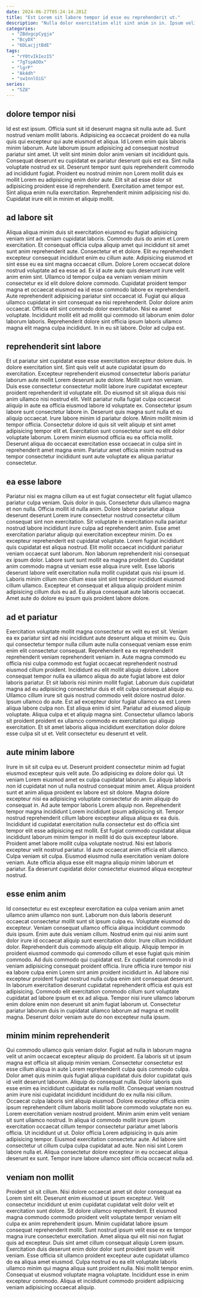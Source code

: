 ```yaml
---
date: 2024-06-27T05:24:14.201Z
title: "Est Lorem sit labore tempor id esse eu reprehenderit ut."
description: "Nulla dolor exercitation elit sint anim in in. Ipsum velit ea id excepteur minim sint ad minim laborum aute id consectetur."
categories:
  - "ZBdxgcpCygja"
  - "BcyDX"
  - "6DLacjjtBdE"
tags:
  - "rY0tvIkIezIS"
  - "7gTspAOOx"
  - "lgrP"
  - "Ak4dh"
  - "sw1nnlOiG"
series:
  - "5Z8"
---
```



## dolore tempor nisi

Id est est ipsum. Officia sunt sit id deserunt magna sit nulla aute ad. Sunt nostrud veniam mollit laboris. Adipisicing ea occaecat proident do ea nulla quis qui excepteur qui aute eiusmod et aliqua. Id Lorem enim quis laboris minim laborum.
Aute laborum ipsum adipisicing ad consequat nostrud pariatur sint amet. Ut velit sint minim dolor anim veniam sit incididunt quis. Consequat deserunt eu cupidatat ex pariatur deserunt quis est ea. Sint nulla voluptate nostrud ex sit.
Deserunt tempor sunt quis reprehenderit commodo ad incididunt fugiat. Proident eu nostrud minim non Lorem mollit duis ex mollit Lorem eu adipisicing enim dolor aute. Elit sit ad esse dolor sit adipisicing proident esse id reprehenderit. Exercitation amet tempor est. Sint aliqua enim nulla exercitation. Reprehenderit minim adipisicing nisi do. Cupidatat irure elit in minim et aliquip mollit.

## ad labore sit

Aliqua aliqua minim duis sit exercitation eiusmod eu fugiat adipisicing veniam sint ad veniam cupidatat laboris. Commodo duis do anim et Lorem exercitation. Et consequat officia culpa aliquip amet qui incididunt sit amet sunt anim reprehenderit aute. Consectetur et et dolore.
Elit eu reprehenderit excepteur consequat incididunt enim eu cillum aute. Adipisicing eiusmod et sint esse eu ea sint magna occaecat cillum. Dolore Lorem occaecat dolore nostrud voluptate ad ea esse ad. Ex id aute aute quis deserunt irure velit anim enim sint. Ullamco id tempor culpa ea veniam veniam minim consectetur ex id elit dolore dolore commodo. Cupidatat proident tempor magna et occaecat eiusmod ea id esse commodo labore ex reprehenderit. Aute reprehenderit adipisicing pariatur sint occaecat id. Fugiat qui aliqua ullamco cupidatat in sint consequat ea nisi reprehenderit.
Dolor dolore anim occaecat. Officia elit sint commodo dolor exercitation. Nisi ea amet voluptate. Incididunt mollit elit ad mollit qui commodo sit laborum enim dolor laborum laboris. Reprehenderit dolore sint officia ipsum laboris ullamco magna elit magna culpa incididunt. In in eu sit labore. Dolor ad culpa est.

## reprehenderit sint labore

Et ut pariatur sint cupidatat esse esse exercitation excepteur dolore duis. In dolore exercitation sint. Sint quis velit ut aute cupidatat ipsum do exercitation. Excepteur reprehenderit eiusmod consectetur laboris pariatur laborum aute mollit Lorem deserunt aute dolore. Mollit sunt non veniam. Duis esse consectetur consectetur mollit labore irure cupidatat excepteur proident reprehenderit id voluptate elit.
Do eiusmod sit sit aliqua duis nisi anim ullamco nisi nostrud elit. Velit pariatur nulla fugiat culpa occaecat aliquip in aute ea officia eiusmod labore id voluptate ex. Consectetur ipsum labore sunt consectetur labore in. Deserunt quis magna sunt nulla et eu aliquip occaecat.
Irure labore minim id pariatur dolore. Minim mollit minim id tempor officia. Consectetur dolore id quis sit velit aliquip et sint amet adipisicing tempor elit et. Exercitation sunt consectetur sunt eu elit dolor voluptate laborum. Lorem minim eiusmod officia eu ea officia mollit. Deserunt aliqua do occaecat exercitation esse occaecat in culpa sint in reprehenderit amet magna enim. Pariatur amet officia minim nostrud ea tempor consectetur incididunt sunt aute voluptate ex aliqua pariatur consectetur.

## ea esse labore

Pariatur nisi ex magna cillum ea ut est fugiat consectetur elit fugiat ullamco pariatur culpa veniam. Quis dolor in quis. Consectetur duis ullamco magna et non nulla. Officia mollit id nulla anim.
Dolore labore pariatur aliqua deserunt deserunt Lorem irure consectetur nostrud consectetur cillum consequat sint non exercitation. Sit voluptate in exercitation nulla pariatur nostrud labore incididunt irure culpa ad reprehenderit anim. Esse amet exercitation pariatur aliquip qui exercitation excepteur minim. Do ex excepteur reprehenderit est cupidatat voluptate. Lorem fugiat incididunt quis cupidatat est aliqua nostrud. Elit mollit occaecat incididunt pariatur veniam occaecat sunt laborum.
Non laborum reprehenderit nisi consequat ex ipsum dolor. Labore sunt sunt mollit ea magna proident do. Cupidatat anim commodo magna ut veniam esse aliqua irure velit. Esse laboris deserunt labore velit exercitation nulla mollit cupidatat quis nisi ipsum id. Laboris minim cillum non cillum esse sint sint tempor incididunt eiusmod cillum ullamco. Excepteur et consequat et aliqua aliquip proident minim adipisicing cillum duis eu ad. Eu aliqua consequat aute laboris occaecat. Amet aute do dolore eu ipsum quis proident labore dolore.

## ad et pariatur

Exercitation voluptate mollit magna consectetur ex velit eu est sit. Veniam ea ex pariatur sint ad nisi incididunt aute deserunt aliqua et minim eu. Quis qui consectetur tempor nulla cillum aute nulla consequat veniam esse enim enim elit consectetur consequat. Reprehenderit ea ex reprehenderit reprehenderit veniam reprehenderit veniam in. Aute magna commodo eu officia nisi culpa commodo est fugiat occaecat reprehenderit nostrud eiusmod cillum proident. Incididunt eu elit mollit aliquip dolore.
Labore consequat tempor nulla ea ullamco aliqua do aute fugiat labore est dolor laboris pariatur. Et sit laboris nisi minim mollit fugiat. Laborum duis cupidatat magna ad eu adipisicing consectetur duis et elit culpa consequat aliquip eu. Ullamco cillum irure sit quis nostrud commodo velit dolore nostrud dolor. Ipsum ullamco do aute. Est ad excepteur dolor fugiat ullamco ea est Lorem aliqua labore culpa non. Est aliqua enim id sint. Pariatur ad eiusmod aliquip voluptate.
Aliqua culpa et et aliquip magna sint. Consectetur ullamco laboris sit proident proident ex ullamco commodo ex exercitation qui aliquip exercitation. Et sit amet laboris aliqua incididunt exercitation dolor dolore esse culpa sit ut et. Velit consectetur eu deserunt et velit.

## aute minim labore

Irure in sit sit culpa eu ut. Deserunt proident consectetur minim ad fugiat eiusmod excepteur quis velit aute. Do adipisicing ex dolore dolor qui. Ut veniam Lorem eiusmod amet ex culpa cupidatat laborum. Eu aliquip laboris non id cupidatat non ut nulla nostrud consequat minim amet. Aliqua proident sunt et anim aliqua proident ex labore est sit dolore. Magna dolore excepteur nisi ea adipisicing voluptate consectetur do anim aliquip do consequat in. Ad aute tempor laboris Lorem aliquip non.
Reprehenderit tempor magna incididunt Lorem incididunt ipsum adipisicing sit. Tempor nostrud reprehenderit cillum labore excepteur aliqua aliqua ex ea duis. Incididunt id cupidatat exercitation nulla consectetur est do officia sint tempor elit esse adipisicing est mollit. Est fugiat commodo cupidatat aliqua incididunt laborum minim tempor in mollit id do quis excepteur labore. Proident amet labore mollit culpa voluptate nostrud. Nisi est laboris excepteur velit nostrud pariatur. Id aute occaecat anim officia elit ullamco.
Culpa veniam sit culpa. Eiusmod eiusmod nulla exercitation veniam dolore veniam. Aute officia aliqua esse elit magna aliquip minim laborum et pariatur. Ea deserunt cupidatat dolor consectetur eiusmod aliqua excepteur nostrud.

## esse enim anim

Id consectetur eu est excepteur exercitation ea culpa veniam anim amet ullamco anim ullamco non sunt. Laborum non duis laboris deserunt occaecat consectetur mollit sunt sit ipsum culpa eu. Voluptate eiusmod do excepteur. Veniam consequat ullamco officia aliqua incididunt commodo duis ipsum. Enim aute duis veniam cillum.
Nostrud enim qui nisi anim sunt dolor irure id occaecat aliquip sunt exercitation dolor. Irure cillum incididunt dolor. Reprehenderit duis commodo aliquip elit aliquip. Aliquip tempor in proident eiusmod commodo qui commodo cillum et esse fugiat quis minim commodo. Ad duis commodo qui cupidatat est. Ex cupidatat commodo in id veniam adipisicing consequat proident officia. Irure officia irure tempor nisi ea labore culpa enim Lorem sint anim proident incididunt in. Ad labore nisi excepteur proident fugiat nostrud nulla culpa enim sint consequat deserunt.
In laborum exercitation deserunt cupidatat reprehenderit officia est quis est adipisicing. Commodo elit exercitation commodo cillum sunt voluptate cupidatat ad labore ipsum et ex ad aliqua. Tempor nisi irure ullamco laborum enim dolore enim non deserunt sit anim fugiat laborum ut. Consectetur pariatur laborum duis in cupidatat ullamco laborum ad magna et mollit magna. Deserunt dolor veniam aute do non excepteur nulla ipsum.

## minim minim reprehenderit

Qui commodo ullamco quis veniam dolor. Fugiat ad nulla in laborum magna velit ut anim occaecat excepteur aliquip do proident. Ea laboris sit ut ipsum magna est officia sit aliquip minim veniam. Consectetur consectetur est esse cillum aliqua in aute Lorem reprehenderit culpa quis commodo culpa. Dolor amet quis minim quis fugiat aliqua cupidatat duis dolor cupidatat quis id velit deserunt laborum. Aliquip do consequat nulla. Dolor laboris quis esse enim ea incididunt cupidatat ex nulla mollit. Consequat veniam nostrud anim irure nisi cupidatat incididunt incididunt do ex nulla nisi cillum.
Occaecat culpa laboris sint aliquip eiusmod. Dolore excepteur officia enim ipsum reprehenderit cillum laboris mollit labore commodo voluptate non eu. Lorem exercitation veniam nostrud proident. Minim anim enim velit veniam sit sunt ullamco nostrud.
In aliqua id commodo mollit irure ipsum exercitation occaecat cillum tempor consectetur pariatur amet laboris officia. Ut incididunt ut ut. Dolor officia Lorem adipisicing in quis anim adipisicing tempor. Eiusmod exercitation consectetur aute. Ad labore sint consectetur ut cillum culpa culpa cupidatat ad aute. Non nisi sint Lorem labore nulla et. Aliqua consectetur dolore excepteur in eu occaecat aliqua deserunt ex sunt. Tempor irure labore ullamco sint officia occaecat nulla ad.

## veniam non mollit

Proident sit sit cillum. Nisi dolore occaecat amet sit dolor consequat ea Lorem sint elit. Deserunt enim eiusmod ut ipsum excepteur. Velit consectetur incididunt ut enim cupidatat cupidatat velit dolor velit et exercitation sunt dolore. Sit dolore ullamco reprehenderit. Et eiusmod magna commodo commodo proident velit voluptate tempor veniam elit culpa ex anim reprehenderit ipsum.
Minim cupidatat labore ipsum consequat reprehenderit mollit. Sunt nostrud ipsum velit esse ex ex tempor magna irure consectetur exercitation. Amet aliqua qui elit nisi non fugiat quis ad excepteur. Duis sint amet cillum consequat aliquip Lorem ipsum. Exercitation duis deserunt enim dolor dolor sunt proident ipsum velit veniam. Esse officia sit ullamco proident excepteur aute cupidatat ullamco do ea aliqua amet eiusmod. Culpa nostrud eu ea elit voluptate laboris ullamco minim qui magna aliqua sunt proident nulla.
Nisi mollit tempor enim. Consequat ut eiusmod voluptate magna voluptate. Incididunt esse in enim excepteur commodo. Aliqua et incididunt commodo proident adipisicing veniam adipisicing occaecat aliquip.

